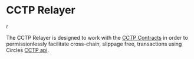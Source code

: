 # CCTP Relayer

r

The CCTP Relayer is designed to work with the [CCTP Contracts](https://github.com/synapsecns/synapse-contracts/tree/feat/cctp) in order to permissionlessly facilitate cross-chain, slippage free, transactions using Circles [CCTP api](https://developers.circle.com/stablecoin/docs/cctp-getting-started).

